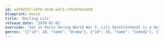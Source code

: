 ```yaml
---
id: adf8d757-2470-4520-ad73-cf9c6f6a3d50
blueprint: movie
title: 'Darling Lili'
release_date: '1970-01-01'
overview: 'Set in Paris during World War I. Lili Smith/Schmidt is a German spy being requested to go under cover to help Germany during the war, to try and find out their plans. Her "uncle" wishes her to fulfill the operation, whereas one of his colleagues believed she is not capable of performing such an operation as she is British. She soon finds herself following Major William Larrabee''s every move and spending all her time either with him or thinking of him. Her "uncle" realises she''s in love with him but Lili is not facing that she is. Things &amp; people are coming between her true fate. But what is it...'
genres: '[{"id": 18, "name": "Drama"}, {"id": 35, "name": "Comedy"}, {"id": 53, "name": "Thriller"}, {"id": 10402, "name": "Music"}, {"id": 10749, "name": "Romance"}]'
---
```

